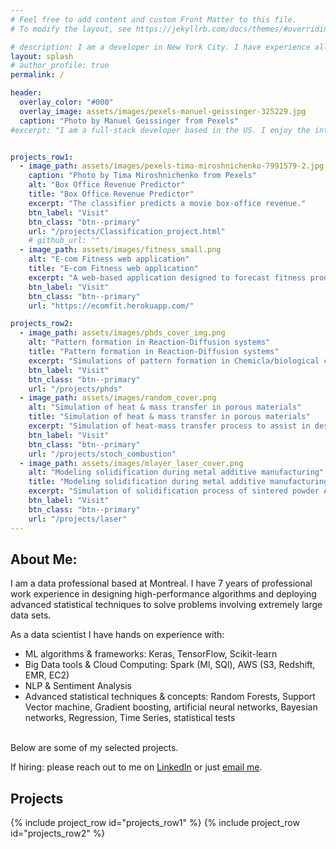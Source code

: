 ```yaml
---
# Feel free to add content and custom Front Matter to this file.
# To modify the layout, see https://jekyllrb.com/docs/themes/#overriding-theme-defaults

# description: I am a developer in New York City. I have experience all across the board, from Ruby/Rails and React, to some machine learning.
layout: splash
# author_profile: true
permalink: /

header:
  overlay_color: "#000"
  overlay_image: assets/images/pexels-manuel-geissinger-325229.jpg
  caption: "Photo by Manuel Geissinger from Pexels"
#excerpt: "I am a full-stack developer based in the US. I enjoy the intersection of data science and full-stack."


projects_row1:
  - image_path: assets/images/pexels-tima-miroshnichenko-7991579-2.jpg
    caption: "Photo by Tima Miroshnichenko from Pexels"
    alt: "Box Office Revenue Predictor"
    title: "Box Office Revenue Predictor"
    excerpt: "The classifier predicts a movie box-office revenue."
    btn_label: "Visit"
    btn_class: "btn--primary"
    url: "/projects/Classification_project.html" 
    # github_url: ""
  - image_path: assets/images/fitness_small.png
    alt: "E-com Fitness web application"
    title: "E-com Fitness web application"
    excerpt: "A web-based application designed to forecast fitness product sales"
    btn_label: "Visit"
    btn_class: "btn--primary"
    url: "https://ecomfit.herokuapp.com/"

projects_row2:
  - image_path: assets/images/phds_cover_img.png
    alt: "Pattern formation in Reaction-Diffusion systems"
    title: "Pattern formation in Reaction-Diffusion systems"
    excerpt: "Simulations of pattern formation in Chemicla/biological complex system."
    btn_label: "Visit"
    btn_class: "btn--primary"
    url: "/projects/phds"
  - image_path: assets/images/random_cover.png
    alt: "Simulation of heat & mass transfer in porous materials"
    title: "Simulation of heat & mass transfer in porous materials"
    excerpt: "Simulation of heat-mass transfer process to assist in design new porous materials, with potential use in energy-efficient products."
    btn_label: "Visit"
    btn_class: "btn--primary"
    url: "/projects/stoch_combustion"
  - image_path: assets/images/mlayer_laser_cover.png
    alt: "Modeling solidification during metal additive manufacturing"
    title: "Modeling solidification during metal additive manufacturing"
    excerpt: "Simulation of solidification process of sintered powder Aluminum-based alloys."
    btn_label: "Visit"
    btn_class: "btn--primary"
    url: "/projects/laser"
---
```


<link rel="stylesheet" href="/assets/styles/projects.css">

## About Me:
I am a data professional based at Montreal. I have 7 years of professional work experience in designing high-performance algorithms and deploying advanced statistical techniques to solve problems involving extremely large data sets. 

As a data scientist I have hands on experience with: 
<ul>
<li> ML algorithms & frameworks: Keras, TensorFlow, Scikit-learn</li>
<li> Big Data tools & Cloud Computing: Spark (Ml, SQl), AWS (S3, Redshift, EMR, EC2)</li>
<li> NLP & Sentiment Analysis</li>
<li> Advanced statistical techniques & concepts: Random Forests, Support Vector machine, Gradient boosting, artificial neural networks, Bayesian networks, Regression, Time Series, statistical tests</li>
</ul>


<br>
Below are some of my selected projects.

If hiring: please reach out to me on [LinkedIn](https://www.linkedin.com/in/hossein-azizi/) or just [email me](mailto:hosseinphy@gmail.com).


## Projects
{% include project_row id="projects_row1" %}
{% include project_row id="projects_row2" %}
